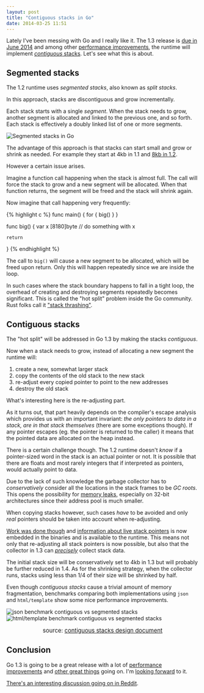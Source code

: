 ```yaml
---
layout: post
title: "Contiguous stacks in Go"
date: 2014-03-25 11:51
---
```


Lately I've been messing with Go and I really like it. The 1.3 release is [due in June 2014](http://talks.golang.org/2014/go1.3.slide#2) and among other [performance improvements](https://docs.google.com/document/d/1s6MxBsLyBG45SRS60a-aM01DmZ4hD1nMzGAKdTopKGY/edit), the runtime will implement [*contiguous* stacks](http://golang.org/s/contigstacks). Let's see what this is about.

## Segmented stacks

The 1.2 runtime uses *segmented stacks*, also known as *split stacks*.

In this approach, stacks are discontiguous and grow incrementally.

Each stack starts with a single *segment*. When the stack needs to grow, another segment is allocated and linked to the previous one, and so forth. Each stack is effectively a doubly linked list of one or more segments.

![Segmented stacks in Go](/assets/segmented-stacks.png)

The advantage of this approach is that stacks can start small and grow or shrink as needed. For example they start at 4kb in 1.1 and [8kb in 1.2](https://codereview.appspot.com/14317043/#ps6001).

However a certain issue arises.

Imagine a function call happening when the stack is almost full. The call will force the stack to grow and a new segment will be allocated. When that function returns, the segment will be freed and the stack will shrink again.

Now imagine that call happening very frequently:

{% highlight c %}
func main() {
    for {
        big()
    }
}

func big() {
    var x [8180]byte
    // do something with x

    return
}
{% endhighlight %}

The call to `big()` will cause a new segment to be allocated, which will be freed upon return. Only this will happen repeatedly since we are inside the loop.

In such cases where the stack boundary happens to fall in a tight loop, the overhead of creating and destroying segments repeatedly becomes significant. This is called the "hot split" problem inside the Go community. Rust folks call it ["stack thrashing"](https://mail.mozilla.org/pipermail/rust-dev/2013-November/006314.html).

## Contiguous stacks

The "hot split" will be addressed in Go 1.3 by making the stacks *contiguous*.

Now when a stack needs to grow, instead of allocating a new segment the runtime will:

1. create a new, somewhat larger stack
2. copy the contents of the old stack to the new stack
3. re-adjust every copied pointer to point to the new addresses
4. destroy the old stack

What's interesting here is the re-adjusting part.

As it turns out, that part heavily depends on the compiler's escape analysis which provides us with an important invariant: *the only pointers to data in a stack, are in that stack themselves* (there are some exceptions though). If any pointer escapes (eg. the pointer is returned to the caller) it means that the pointed data are allocated on the heap instead.

There is a certain challenge though. The 1.2 runtime doesn't *know* if a pointer-sized word in the stack is an actual pointer or not. It is possible that there are floats and most rarely integers that if interpreted as pointers, would actually point to data.

Due to the lack of such knowledge the garbage collector has to *conservatively* consider all the locations in the stack frames to be *GC roots*. This opens the possibility for [memory leaks](https://groups.google.com/forum/#!topic/golang-nuts/5BB4bnsJrvA), especially on 32-bit architectures since their address pool is much smaller.

When copying stacks however, such cases *have* to be avoided and only *real* pointers should be taken into account when re-adjusting.

[Work was done though](https://docs.google.com/document/d/1lyPIbmsYbXnpNj57a261hgOYVpNRcgydurVQIyZOz_o/pub) and [information about live stack pointers](https://docs.google.com/document/d/13v_u3UrN2pgUtPnH4y-qfmlXwEEryikFu0SQiwk35SA/pub) is now embedded in the binaries and is available to the runtime. This means not only that re-adjusting all stack pointers is now possible, but also that the collector in 1.3 can [*precisely*](http://talks.golang.org/2014/go1.3.slide#4) collect stack data.

The initial stack size will be conservatively set to 4kb in 1.3 but will probably be further reduced in 1.4. As for the shrinking strategy, when the collector runs, stacks using less than 1/4 of their size will be shrinked by half.

Even though *contiguous stacks* cause a trivial amount of memory fragmentation, benchmarks comparing both implementations using `json` and `html/template` show some nice performance improvements.

![json benchmark contiguous vs segmented stacks](/assets/json-benchmark.png)
![html/template benchmark contiguous vs segmented stacks](/assets/html-benchmark.png)

<div style="text-align: center; font-size: 15px;">
  source: <a href="https://docs.google.com/document/d/1wAaf1rYoM4S4gtnPh0zOlGzWtrZFQ5suE8qr2sD8uWQ/pub" target="_blank">contiguous stacks design document</a>
</div>

## Conclusion

Go 1.3 is going to be a great release with a lot of [performance improvements](http://talks.golang.org/2014/go1.3.slide#7) and [other great things](http://talks.golang.org/2014/go1.3.slide#16) going on. I'm [looking forward](http://isgo1point3.outyet.org) to it.

[There's an interesting discussion going on in Reddit](http://www.reddit.com/r/rust/comments/21ffem/contiguous_stacks_in_go/).
